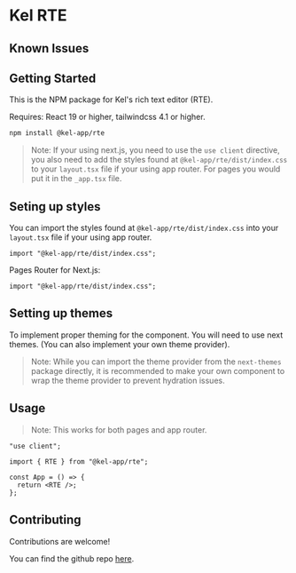 # Kel RTE

## Known Issues

## Getting Started

This is the NPM package for Kel's rich text editor (RTE).

Requires: React 19 or higher, tailwindcss 4.1 or higher.

```bash
npm install @kel-app/rte
```

> Note: If your using next.js, you need to use the `use client` directive, you also need to add the styles found at `@kel-app/rte/dist/index.css` to your `layout.tsx` file if your using app router. For pages you would put it in the `_app.tsx` file.

## Seting up styles

You can import the styles found at `@kel-app/rte/dist/index.css` into your `layout.tsx` file if your using app router.

```tsx
import "@kel-app/rte/dist/index.css";
```

Pages Router for Next.js:

```tsx
import "@kel-app/rte/dist/index.css";
```

## Setting up themes

To implement proper theming for the component. You will need to use next themes. (You can also implement your own theme provider).

> Note: While you can import the theme provider from the `next-themes` package directly, it is recommended to make your own component to wrap the theme provider to prevent hydration issues.

## Usage

> Note: This works for both pages and app router.

```tsx
"use client";

import { RTE } from "@kel-app/rte";

const App = () => {
  return <RTE />;
};
```

## Contributing

Contributions are welcome!

You can find the github repo [here](https://github.com/Kel-app/RTE).
